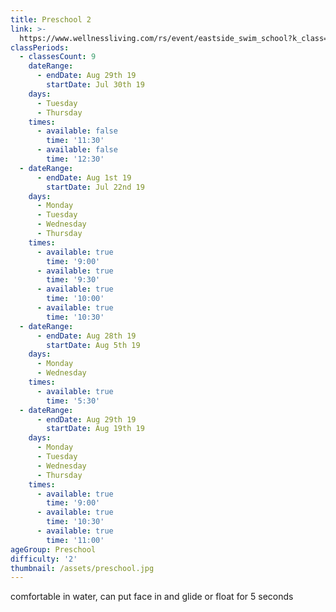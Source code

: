 ```yaml
---
title: Preschool 2
link: >-
  https://www.wellnessliving.com/rs/event/eastside_swim_school?k_class=138826&k_class_tab=10914
classPeriods:
  - classesCount: 9
    dateRange:
      - endDate: Aug 29th 19
        startDate: Jul 30th 19
    days:
      - Tuesday
      - Thursday
    times:
      - available: false
        time: '11:30'
      - available: false
        time: '12:30'
  - dateRange:
      - endDate: Aug 1st 19
        startDate: Jul 22nd 19
    days:
      - Monday
      - Tuesday
      - Wednesday
      - Thursday
    times:
      - available: true
        time: '9:00'
      - available: true
        time: '9:30'
      - available: true
        time: '10:00'
      - available: true
        time: '10:30'
  - dateRange:
      - endDate: Aug 28th 19
        startDate: Aug 5th 19
    days:
      - Monday
      - Wednesday
    times:
      - available: true
        time: '5:30'
  - dateRange:
      - endDate: Aug 29th 19
        startDate: Aug 19th 19
    days:
      - Monday
      - Tuesday
      - Wednesday
      - Thursday
    times:
      - available: true
        time: '9:00'
      - available: true
        time: '10:30'
      - available: true
        time: '11:00'
ageGroup: Preschool
difficulty: '2'
thumbnail: /assets/preschool.jpg
---
```

comfortable in water, can put face in and glide or float  for 5 seconds
